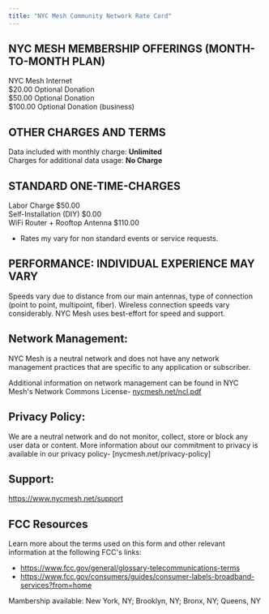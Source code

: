 ```yaml
---
title: "NYC Mesh Community Network Rate Card"
---
```


## NYC MESH MEMBERSHIP OFFERINGS (MONTH-TO-MONTH PLAN)

NYC Mesh Internet  	
$20.00 Optional Donation  
$50.00 Optional Donation  
$100.00 Optional Donation  (business)

## OTHER CHARGES AND TERMS
 
Data included with monthly charge:	**Unlimited**  
Charges for additional data usage:	**No Charge**  

## STANDARD ONE-TIME-CHARGES
 
Labor Charge $50.00  
Self-Installation (DIY)	$0.00  
WiFi Router + Rooftop Antenna	$110.00  
* Rates my vary for non standard events or service requests.
 
## PERFORMANCE: INDIVIDUAL EXPERIENCE MAY VARY

Speeds vary due to distance from our main antennas, type of connection (point to point, multipoint, fiber). Wireless connection speeds vary considerably. NYC Mesh uses best-effort for speed and support.

## Network Management:  
NYC Mesh is a neutral network and does not have any network management practices that are specific to any application or subscriber.


Additional information on network management can be found in NYC Mesh's Network Commons License- [nycmesh.net/ncl.pdf](../ncl.pdf) 

## Privacy Policy:  
We are a neutral network and do not monitor, collect, store or block any user data or content. More information about our commitment to privacy is available in our privacy policy- [nycmesh.net/privacy-policy]
 
## Support:

https://www.nycmesh.net/support

## FCC Resources
Learn more about the terms used on this form and other relevant information at the following FCC's links:  
* https://www.fcc.gov/general/glossary-telecommunications-terms
* https://www.fcc.gov/consumers/guides/consumer-labels-broadband-services?from=home	


Mambership available: New York, NY; Brooklyn, NY; Bronx, NY; Queens, NY
